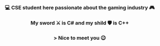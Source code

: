 
### <p align="center"> 💻 CSE student here passionate about the gaming industry 🎮 </p>
### <p align="center"> My sword ⚔️ is C# and my shild 🛡️ is C++ </p>
### <p align="center">> Nice to meet you 😉 </p>

<!--
**ClaudiuChelcea/ClaudiuChelcea** is a ✨ _special_ ✨ repository because its `README.md` (this file) appears on your GitHub profile.

Here are some ideas to get you started:

- 🔭 I’m currently working on ...
- 🌱 I’m currently learning ...
- 👯 I’m looking to collaborate on ...
- 🤔 I’m looking for help with ...
- 💬 Ask me about ...
- 📫 How to reach me: ...
- 😄 Pronouns: ...
- ⚡ Fun fact: ...
-->
